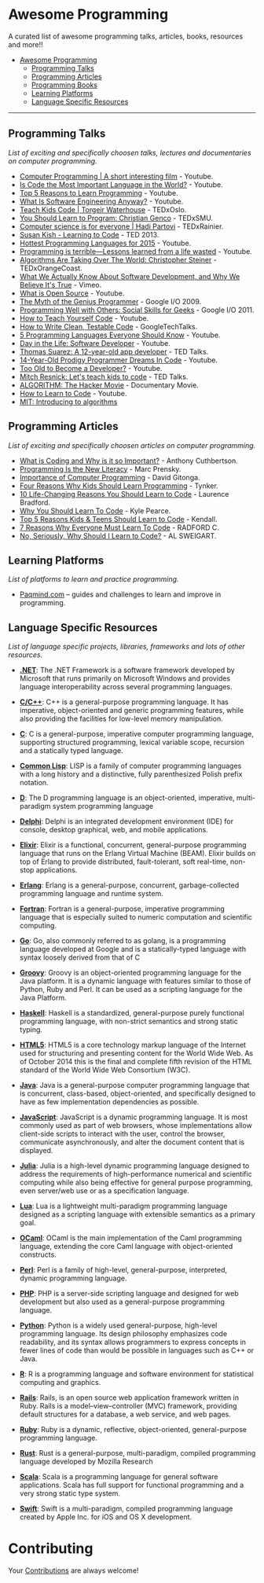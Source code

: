 # Awesome Programming

A curated list of awesome programming talks, articles, books, resources and more!!

- [Awesome Programming](#awesome-pprogramming)
    - [Programming Talks](#programming-talks)
    - [Programming Articles](#programming-articles)
    - [Programming Books](#programming-books)
    - [Learning Platforms](#learning-platforms)
    - [Language Specific Resources](#language-specific-resources)

- - -

## Programming Talks

*List of exciting and specifically choosen talks, lectures and documentaries on computer programming.*

* [Computer Programming | A short interesting film](https://www.youtube.com/watch?v=OWsyrnOBsJs) - Youtube.
* [Is Code the Most Important Language in the World?](https://www.youtube.com/watch?v=Vxv0-sggnqA) - Youtube.
* [Top 5 Reasons to Learn Programming](https://www.youtube.com/watch?v=rH-LXDNN02E) - Youtube.
* [What Is Software Engineering Anyway?](https://www.youtube.com/watch?v=bFmThPwKRGU) - Youtube.
* [Teach Kids Code | Torgeir Waterhouse](http://tedxtalks.ted.com/video/Teach-Kids-Code-%7C-Torgeir-Water) - TEDxOslo.
* [You Should Learn to Program: Christian Genco](https://www.youtube.com/watch?v=xfBWk4nw440) - TEDxSMU.
* [Computer science is for everyone | Hadi Partovi](https://www.youtube.com/watch?v=FpMNs7H24X0) - TEDxRainier.
* [Susan Kish - Learning to Code](https://www.youtube.com/watch?v=XKL4lBlmeXE) - TED 2013.
* [Hottest Programming Languages for 2015](https://www.youtube.com/watch?v=k-4MbhtLQTs) - Youtube.
* [Programming is terrible—Lessons learned from a life wasted](https://www.youtube.com/watch?v=csyL9EC0S0c) - Youtube.
* [Algorithms Are Taking Over The World: Christopher Steiner](https://www.youtube.com/watch?v=H_aLU-NOdHM) - TEDxOrangeCoast.
* [What We Actually Know About Software Development, and Why We Believe It's True](https://vimeo.com/9270320) - Vimeo.
* [What is Open Source](https://www.youtube.com/watch?v=a8fHgx9mE5U) - Youtube.
* [The Myth of the Genius Programmer](https://www.youtube.com/watch?v=0SARbwvhupQ) - Google I/O 2009.
* [Programming Well with Others: Social Skills for Geeks](https://www.youtube.com/watch?v=q-7l8cnpI4k) - Google I/O 2011.
* [How to Teach Yourself Code](https://www.youtube.com/watch?v=T0qAjgQFR4c) - Youtube.
* [How to Write Clean, Testable Code](https://www.youtube.com/watch?v=XcT4yYu_TTs) - GoogleTechTalks.
* [5 Programming Languages Everyone Should Know](https://www.youtube.com/watch?v=LR8fQiskYII) - Youtube.
* [Day in the Life: Software Developer](https://www.youtube.com/watch?v=V_8M2f_igiA) - Youtube.
* [Thomas Suarez: A 12-year-old app developer](http://www.ted.com/talks/thomas_suarez_a_12_year_old_app_developer) - TED Talks.
* [14-Year-Old Prodigy Programmer Dreams In Code](https://www.youtube.com/watch?v=DBXZWB_dNsw) - Youtube.
* [Too Old to Become a Developer?](https://www.youtube.com/watch?v=TPWV_8rc_5c) - Youtube.
* [Mitch Resnick: Let's teach kids to code](http://www.ted.com/talks/mitch_resnick_let_s_teach_kids_to_code) - TED Talks.
* [ALGORITHM: The Hacker Movie](https://www.youtube.com/watch?v=6qpudAhYhpc) - Documentary Movie.
* [How to Learn to Code](https://www.youtube.com/watch?v=mvK0UzFNw1Q&feature=share) - Youtube.
* [MIT: Introducing to algorithms](https://ocw.mit.edu/courses/electrical-engineering-and-computer-science/6-046j-introduction-to-algorithms-sma-5503-fall-2005/video-lectures/)

## Programming Articles

*List of exciting and specifically choosen articles on computer programming.*

* [What is Coding and Why is it so Important?](http://www.ibtimes.co.uk/coding-classroom-what-coding-why-it-so-important-1463157) - Anthony Cuthbertson.
* [Programming Is the New Literacy](http://www.edutopia.org/literacy-computer-programming) - Marc Prensky.
* [Importance of Computer Programming](http://www.ehow.com/about_6702840_importance-computer-programming.html) - David Gitonga.
* [Four Reasons Why Kids Should Learn Programming](http://www.tynker.com/blog/articles/stem-education/four-reasons-why-kids-should-learn-programming/) - Tynker.
* [10 Life-Changing Reasons You Should Learn to Code](http://skillcrush.com/2015/01/28/laurence-bradford-10-reasons/) - Laurence Bradford.
* [Why You Should Learn To Code](http://www.diygenius.com/learn-to-code-online/) - Kyle Pearce.
* [Top 5 Reasons Kids & Teens Should Learn to Code](https://www.idtech.com/blog/top-5-reasons-kids-teens-should-learn-to-code/) - Kendall.
* [7 Reasons Why Everyone Must Learn To Code](http://lazytechguys.com/featured/10-reasons-why-anyone-must-learn-to-code#.VYB6tvm4TIU) - RADFORD C.
* [No, Seriously, Why Should I Learn to Code?](http://inventwithpython.com/blog/2014/09/30/no-seriously-why-should-i-learn-to-code/) - AL SWEIGART.

## Learning Platforms

*List of platforms to learn and practice programming.*

* [Paqmind.com](http://paqmind.com/) – guides and challenges to learn and improve in programming.

## Language Specific Resources

*List of language specific projects, libraries, frameworks and lots of other resources.*

* **[.NET](https://github.com/quozd/awesome-dotnet)**: The .NET Framework is a software framework developed by Microsoft that runs primarily on Microsoft Windows and provides language interoperability across several programming languages.

* **[C/C++](https://github.com/fffaraz/awesome-cpp)**: C++ is a general-purpose programming language. It has imperative, object-oriented and generic programming features, while also providing the facilities for low-level memory manipulation.

* **[C](https://github.com/aleksandar-todorovic/awesome-c)**: C is a general-purpose, imperative computer programming language, supporting structured programming, lexical variable scope, recursion and a statically typed language.

* **[Common Lisp](https://github.com/kozross/awesome-cl)**: LISP is a family of computer programming languages with a long history and a distinctive, fully parenthesized Polish prefix notation.

* **[D](https://github.com/zhaopuming/awesome-d)**: The D programming language is an object-oriented, imperative, multi-paradigm system programming language

* **[Delphi](https://github.com/Fr0sT-Brutal/awesome-delphi)**: Delphi is an integrated development environment (IDE) for console, desktop graphical, web, and mobile applications.

* **[Elixir](https://github.com/h4cc/awesome-elixir)**: Elixir is a functional, concurrent, general-purpose programming language that runs on the Erlang Virtual Machine (BEAM). Elixir builds on top of Erlang to provide distributed, fault-tolerant, soft real-time, non-stop applications.

* **[Erlang](https://github.com/drobakowski/awesome-erlang)**: Erlang is a general-purpose, concurrent, garbage-collected programming language and runtime system.

* **[Fortran](https://github.com/rabbiabram/awesome-fortran)**: Fortran is a general-purpose, imperative programming language that is especially suited to numeric computation and scientific computing.

* **[Go](https://github.com/avelino/awesome-go)**: Go, also commonly referred to as golang, is a programming language developed at Google and is a statically-typed language with syntax loosely derived from that of C

* **[Groovy](https://github.com/kdabir/awesome-groovy)**: Groovy is an object-oriented programming language for the Java platform. It is a dynamic language with features similar to those of Python, Ruby and Perl. It can be used as a scripting language for the Java Platform.

* **[Haskell](https://github.com/krispo/awesome-haskell)**: Haskell is a standardized, general-purpose purely functional programming language, with non-strict semantics and strong static typing.

* **[HTML5](https://github.com/diegocard/awesome-html5)**: HTML5 is a core technology markup language of the Internet used for structuring and presenting content for the World Wide Web. As of October 2014 this is the final and complete fifth revision of the HTML standard of the World Wide Web Consortium (W3C).

* **[Java](https://github.com/akullpp/awesome-java)**: Java is a general-purpose computer programming language that is concurrent, class-based, object-oriented, and specifically designed to have as few implementation dependencies as possible.

* **[JavaScript](https://github.com/sorrycc/awesome-javascript)**: JavaScript is a dynamic programming language. It is most commonly used as part of web browsers, whose implementations allow client-side scripts to interact with the user, control the browser, communicate asynchronously, and alter the document content that is displayed.

* **[Julia](https://github.com/svaksha/Julia.jl)**: Julia is a high-level dynamic programming language designed to address the requirements of high-performance numerical and scientific computing while also being effective for general purpose programming, even server/web use or as a specification language.

* **[Lua](https://github.com/LewisJEllis/awesome-lua)**: Lua is a lightweight multi-paradigm programming language designed as a scripting language with extensible semantics as a primary goal.

* **[OCaml](https://github.com/rizo/awesome-ocaml)**: OCaml is the main implementation of the Caml programming language, extending the core Caml language with object-oriented constructs.

* **[Perl](https://github.com/hachiojipm/awesome-perl)**: Perl is a family of high-level, general-purpose, interpreted, dynamic programming language.

* **[PHP](https://github.com/ziadoz/awesome-php)**: PHP is a server-side scripting language and designed for web development but also used as a general-purpose programming language.

* **[Python](https://github.com/vinta/awesome-python)**: Python is a widely used general-purpose, high-level programming language. Its design philosophy emphasizes code readability, and its syntax allows programmers to express concepts in fewer lines of code than would be possible in languages such as C++ or Java.

* **[R](https://github.com/qinwf/awesome-R)**: R is a programming language and software environment for statistical computing and graphics.

* **[Rails](https://github.com/ekremkaraca/awesome-rails)**: Rails, is an open source web application framework written in Ruby. Rails is a model–view–controller (MVC) framework, providing default structures for a database, a web service, and web pages.

* **[Ruby](https://github.com/markets/awesome-ruby)**: Ruby is a dynamic, reflective, object-oriented, general-purpose programming language.

* **[Rust](https://github.com/kud1ing/awesome-rust)**: Rust is a general-purpose, multi-paradigm, compiled programming language developed by Mozilla Research

* **[Scala](https://github.com/lauris/awesome-scala)**: Scala is a programming language for general software applications. Scala has full support for functional programming and a very strong static type system.

* **[Swift](https://github.com/matteocrippa/awesome-swift)**: Swift is a multi-paradigm, compiled programming language created by Apple Inc. for iOS and OS X development.


# Contributing

Your [Contributions](https://github.com/hardikvasa/awesome-programming/blob/master/CONTRIBUTING.md) are always welcome!
